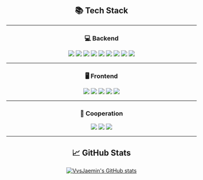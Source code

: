 <div align="center">

## 📚 Tech Stack

---

### 💻 Backend
<img src="https://img.shields.io/badge/Java-ff3000?style=flat-square&logo=Java&logoColor=white"/>
<img src="https://img.shields.io/badge/Spring-6db33f?style=flat-square&logo=Spring&logoColor=white"/>
<img src="https://img.shields.io/badge/SpringBoot-6db33f?style=flat-square&logo=Spring&logoColor=white"/>
<img src="https://img.shields.io/badge/MySQL-003545?style=flat-square&logo=MySQL&logoColor=white"/>
<img src="https://img.shields.io/badge/Oracle-F80000?style=flat-square&logo=Oracle&logoColor=white"/>
<img src="https://img.shields.io/badge/MyBatis-000000?style=flat-square&logo=MyBatis&logoColor=white"/>
<img src="https://img.shields.io/badge/JPA-007396?style=flat-square&logo=Hibernate&logoColor=white"/>
<img src="https://img.shields.io/badge/Redis-DC382D?style=flat-square&logo=Redis&logoColor=white"/>
<img src="https://img.shields.io/badge/Jenkins-D24939?style=flat-square&logo=Jenkins&logoColor=white"/>

---

### 🖥 Frontend
<img src="https://img.shields.io/badge/JavaScript-F7DF1E?style=flat-square&logo=JavaScript&logoColor=black"/>
<img src="https://img.shields.io/badge/React-61DAFB?style=flat-square&logo=React&logoColor=black"/>
<img src="https://img.shields.io/badge/jQuery-0769AD?style=flat-square&logo=jQuery&logoColor=white"/>
<img src="https://img.shields.io/badge/Redux-764ABC?style=flat-square&logo=Redux&logoColor=white"/>
<img src="https://img.shields.io/badge/Zustand-000000?style=flat-square&logoColor=white"/>

---

### 🤝 Cooperation
<img src="https://img.shields.io/badge/GitLab-FC6D26?style=flat-square&logo=GitLab&logoColor=white"/>
<img src="https://img.shields.io/badge/Slack-4A154B?style=flat-square&logo=Slack&logoColor=white"/>
<img src="https://img.shields.io/badge/Jira-0052CC?style=flat-square&logo=Jira&logoColor=white"/>

---

## 📈 GitHub Stats

[![VvsJaemin's GitHub stats](https://github-readme-stats.vercel.app/api?username=VvsJaemin&show_icons=true&theme=tokyonight)](https://github.com/anuraghazra/github-readme-stats)

</div>
